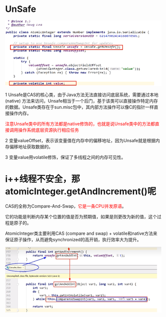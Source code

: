 # UnSafe

![](images/4.unsafe类解析.jpg)

1 Unsafe是CAS的核心类，由于Java方法无法直接访问底层系统，需要通过本地(native) 方法来访问，Unsafe相当于一个后门，基于该类可以直接操作特定内存的数据。Unsafe类存在于sun.misc包中，其内部方法操作可以像C的指针一样直接操作内存。

<font color = 'red'>注意Unsafe类中的所有方法都是native修饰的，也就是说Unsafe类中的方法都直接调用操作系统底层资源执行相应任务</font>

2 变量valueOffset，表示该变量值在内存中的偏移地址，因为Unsafe就是根据内存偏移地址获取数据的。

3 变量value用volatile修饰，保证了多线程之间的内存可见性。

# i++线程不安全，那atomicInteger.getAndIncrement()呢

CAS的全称为Compare-And-Swap，<font color = 'red'>它是一条CPU并发原语</font>。

它的功能是判断内存某个位置的值是否为预期值，如果是则更改为新的值，这个过程是原子的。

AtomicInteger类主要利用CAS (compare and swap) + volatile和native方法来保证原子操作，从而避免synchronized的高开销，执行效率大为提升。

![](images/5.getAndIncrement解析.jpg)



